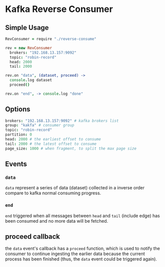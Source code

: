 Kafka Reverse Consumer
===

## Simple Usage

```coffee
RevConsumer = require "./reverse-consume"

rev = new RevConsumer
  brokers: "192.168.13.157:9092"
  topic: "robin-record"
  head: 2000
  tail: 2000

rev.on "data", (dataset, proceed) ->
  console.log dataset
  proceed()

rev.on "end", -> console.log "done"
```

## Options

```coffee
brokers: "192.168.13.157:9092" # kafka brokers list
group: "kakfa" # consumer group
topic: "robin-record"
partition: 0
head: 2000 # the earliest offset to consume
tail: 2000 # the latest offset to consume
page_size: 1000 # when fragment, to split the max page size
```

## Events

### `data`

`data` represent a series of data (dataset) collected in a inverse order compare to kafka normal consuming progress.

### `end`

`end` triggered when all messages between `head` and `tail` (include edge) has been consumed and no more data will be fetched.

## proceed callback

the `data` event's callback has a `proceed` function, which is used to notify the consumer to continue ingesting the earlier data because the current process has been finished (thus, the `data` event could be triggered again).